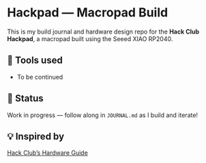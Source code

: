 # Hackpad — Macropad Build

This is my build journal and hardware design repo for the **Hack Club Hackpad**, a macropad built using the Seeed XIAO RP2040.

## 🧰 Tools used
- To be continued

## 🚧 Status
Work in progress — follow along in `JOURNAL.md` as I build and iterate!

## 💡 Inspired by
[Hack Club’s Hardware Guide](https://hackclub.com/hackpad)
